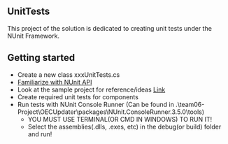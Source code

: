 UnitTests
------

This project of the solution is dedicated to creating unit tests under the NUnit Framework.


Getting started
------
- Create a new class xxxUnitTests.cs
- [Familiarize with NUnit API](https://github.com/nunit/docs/wiki)
- Look at the sample project for reference/ideas [Link](https://github.com/nunit/nunit-csharp-samples/blob/master/)
- Create required unit tests for components
- Run tests with NUnit Console Runner (Can be found in .\team06-Project\OECUpdater\packages\NUnit.ConsoleRunner.3.5.0\tools)
  - YOU MUST USE TERMINAL(OR CMD IN WINDOWS) TO RUN IT!
  - Select the assemblies(.dlls, .exes, etc) in the debug(or build) folder and run!
